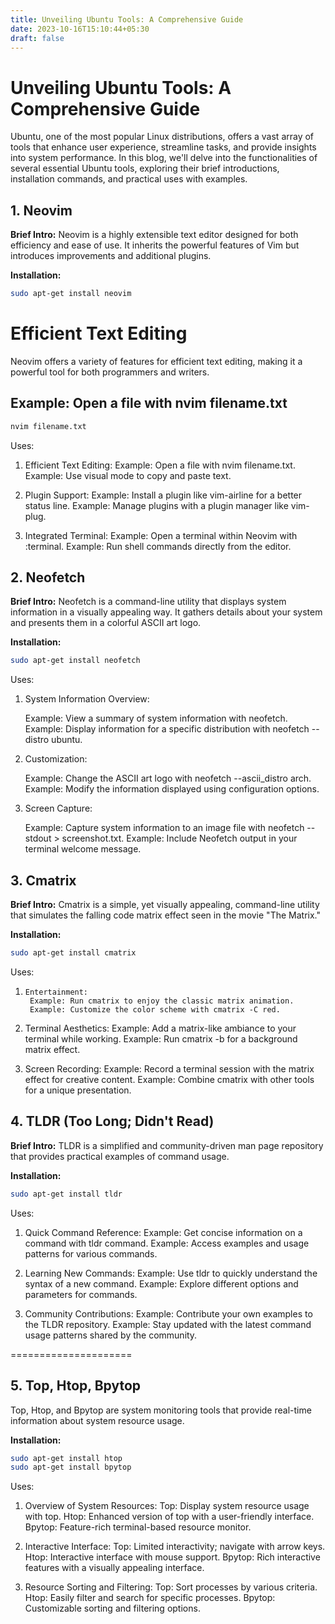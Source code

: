```yaml
---
title: Unveiling Ubuntu Tools: A Comprehensive Guide
date: 2023-10-16T15:10:44+05:30
draft: false
---
```



# Unveiling Ubuntu Tools: A Comprehensive Guide

Ubuntu, one of the most popular Linux distributions, offers a vast array of tools that enhance user experience, streamline tasks, and provide insights into system performance. In this blog, we'll delve into the functionalities of several essential Ubuntu tools, exploring their brief introductions, installation commands, and practical uses with examples.

## 1. Neovim

**Brief Intro:** Neovim is a highly extensible text editor designed for both efficiency and ease of use. It inherits the powerful features of Vim but introduces improvements and additional plugins.

**Installation:**
```bash
sudo apt-get install neovim
```
# Efficient Text Editing

Neovim offers a variety of features for efficient text editing, making it a powerful tool for both programmers and writers.

## Example: Open a file with nvim filename.txt

```bash
nvim filename.txt
```

Uses:

1. Efficient Text Editing:
        Example: Open a file with nvim filename.txt.
        Example: Use visual mode to copy and paste text.

2. Plugin Support:
        Example: Install a plugin like vim-airline for a better status line.
        Example: Manage plugins with a plugin manager like vim-plug.

3. Integrated Terminal:
        Example: Open a terminal within Neovim with :terminal.
        Example: Run shell commands directly from the editor.




## 2. Neofetch

**Brief Intro:** Neofetch is a command-line utility that displays system information in a visually appealing way. It gathers details about your system and presents them in a colorful ASCII art logo.

**Installation:**
```bash
sudo apt-get install neofetch
```

Uses:

1. System Information Overview:

    Example: View a summary of system information with neofetch.
    Example: Display information for a specific distribution with neofetch --distro ubuntu.

2. Customization:

    Example: Change the ASCII art logo with neofetch --ascii_distro arch.
    Example: Modify the information displayed using configuration options.

3. Screen Capture:

    Example: Capture system information to an image file with neofetch --stdout > screenshot.txt.
    Example: Include Neofetch output in your terminal welcome message.




## 3. Cmatrix

**Brief Intro:** Cmatrix is a simple, yet visually appealing, command-line utility that simulates the falling code matrix effect seen in the movie "The Matrix."

**Installation:**
```bash
sudo apt-get install cmatrix
```



Uses:

1.     Entertainment:
        Example: Run cmatrix to enjoy the classic matrix animation.
        Example: Customize the color scheme with cmatrix -C red.

2. Terminal Aesthetics:
        Example: Add a matrix-like ambiance to your terminal while working.
        Example: Run cmatrix -b for a background matrix effect.

3. Screen Recording:
        Example: Record a terminal session with the matrix effect for creative content.
        Example: Combine cmatrix with other tools for a unique presentation.

## 4. TLDR (Too Long; Didn't Read)


**Brief Intro:** TLDR is a simplified and community-driven man page repository that provides practical examples of command usage.

**Installation:**
```bash
sudo apt-get install tldr
```

Uses:

1.    Quick Command Reference:
        Example: Get concise information on a command with tldr command.
        Example: Access examples and usage patterns for various commands.

2. Learning New Commands:
        Example: Use tldr to quickly understand the syntax of a new command.
        Example: Explore different options and parameters for commands.

3. Community Contributions:
        Example: Contribute your own examples to the TLDR repository.
        Example: Stay updated with the latest command usage patterns shared by the community.

=====================

## 5.  Top, Htop, Bpytop

Top, Htop, and Bpytop are system monitoring tools that provide real-time information about system resource usage.

**Installation:**
```bash
sudo apt-get install htop
sudo apt-get install bpytop
```


Uses:

1.    Overview of System Resources:
        Top: Display system resource usage with top.
        Htop: Enhanced version of top with a user-friendly interface.
        Bpytop: Feature-rich terminal-based resource monitor.

2. Interactive Interface:
        Top: Limited interactivity; navigate with arrow keys.
        Htop: Interactive interface with mouse support.
        Bpytop: Rich interactive features with a visually appealing interface.

3. Resource Sorting and Filtering:
        Top: Sort processes by various criteria.
        Htop: Easily filter and search for specific processes.
        Bpytop: Customizable sorting and filtering options.


